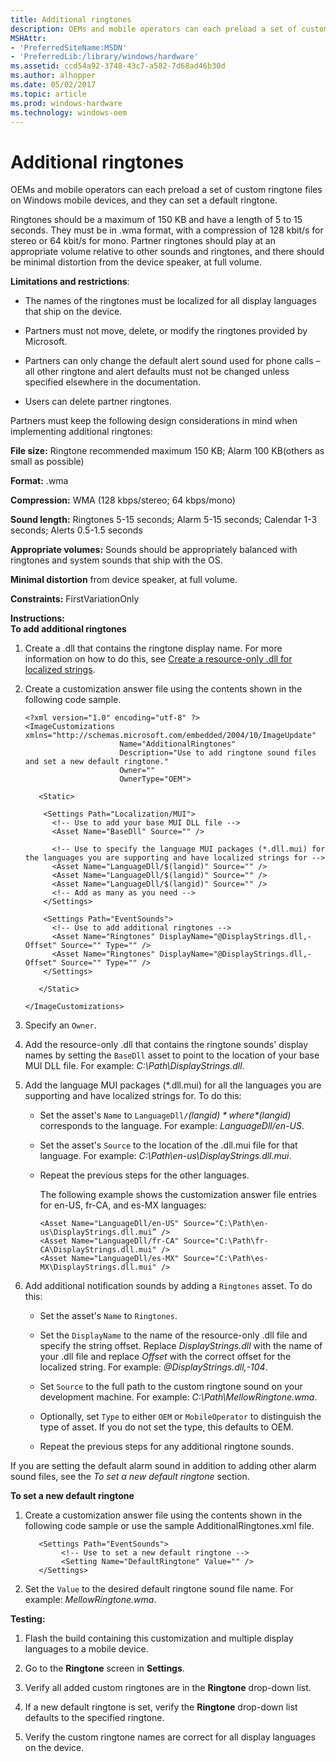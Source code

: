 ```yaml
---
title: Additional ringtones
description: OEMs and mobile operators can each preload a set of custom ringtone files on Windows mobile devices, and they can set a default ringtone.
MSHAttr:
- 'PreferredSiteName:MSDN'
- 'PreferredLib:/library/windows/hardware'
ms.assetid: ccd54a92-3748-43c7-a582-7d68ad46b30d
ms.author: alhopper
ms.date: 05/02/2017
ms.topic: article
ms.prod: windows-hardware
ms.technology: windows-oem
---
```


# Additional ringtones


OEMs and mobile operators can each preload a set of custom ringtone files on Windows mobile devices, and they can set a default ringtone.

Ringtones should be a maximum of 150 KB and have a length of 5 to 15 seconds. They must be in .wma format, with a compression of 128 kbit/s for stereo or 64 kbit/s for mono. Partner ringtones should play at an appropriate volume relative to other sounds and ringtones, and there should be minimal distortion from the device speaker, at full volume.

**Limitations and restrictions**:

-   The names of the ringtones must be localized for all display languages that ship on the device.

-   Partners must not move, delete, or modify the ringtones provided by Microsoft.

-   Partners can only change the default alert sound used for phone calls – all other ringtone and alert defaults must not be changed unless specified elsewhere in the documentation.

-   Users can delete partner ringtones.

Partners must keep the following design considerations in mind when implementing additional ringtones:

**File size:** Ringtone recommended maximum 150 KB; Alarm 100 KB(others as small as possible)

**Format:** .wma

**Compression:** WMA (128 kbps/stereo; 64 kbps/mono)

**Sound length:** Ringtones 5-15 seconds; Alarm 5-15 seconds; Calendar 1-3 seconds; Alerts 0.5-1.5 seconds

**Appropriate volumes:** Sounds should be appropriately balanced with ringtones and system sounds that ship with the OS.

**Minimal distortion** from device speaker, at full volume.

<a href="" id="constraints---firstvariationonly"></a>**Constraints:** FirstVariationOnly  

<a href="" id="instructions-"></a>**Instructions:**  
**To add additional ringtones**

1.  Create a .dll that contains the ringtone display name. For more information on how to do this, see [Create a resource-only .dll for localized strings](create-a-resource-only-dll-for-localized-strings.md).

2.  Create a customization answer file using the contents shown in the following code sample.

    ``` syntax
    <?xml version="1.0" encoding="utf-8" ?>
    <ImageCustomizations xmlns="http://schemas.microsoft.com/embedded/2004/10/ImageUpdate"  
                         Name="AdditionalRingtones"  
                         Description="Use to add ringtone sound files and set a new default ringtone."  
                         Owner=""
                         OwnerType="OEM"> 
      
       <Static>  

        <Settings Path="Localization/MUI">  
          <!-- Use to add your base MUI DLL file -->
          <Asset Name="BaseDll" Source="" />

          <!-- Use to specify the language MUI packages (*.dll.mui) for the languages you are supporting and have localized strings for -->
          <Asset Name="LanguageDll/$(langid)" Source="" />
          <Asset Name="LanguageDll/$(langid)" Source="" />
          <Asset Name="LanguageDll/$(langid)" Source="" />
          <!-- Add as many as you need -->         
        </Settings>  

        <Settings Path="EventSounds">  
          <!-- Use to add additional ringtones -->
          <Asset Name="Ringtones" DisplayName="@DisplayStrings.dll,-Offset" Source="" Type="" />
          <Asset Name="Ringtones" DisplayName="@DisplayStrings.dll,-Offset" Source="" Type="" />
        </Settings>  

       </Static>

    </ImageCustomizations>
    ```

3.  Specify an `Owner`.

4.  Add the resource-only .dll that contains the ringtone sounds' display names by setting the `BaseDll` asset to point to the location of your base MUI DLL file. For example: *C:\\Path\\DisplayStrings.dll*.

5.  Add the language MUI packages (\*.dll.mui) for all the languages you are supporting and have localized strings for. To do this:

    -   Set the asset's `Name` to `LanguageDll/`*$(langid)* where *$(langid)* corresponds to the language. For example: *LanguageDll/en-US*.

    -   Set the asset's `Source` to the location of the .dll.mui file for that language. For example: *C:\\Path\\en-us\\DisplayStrings.dll.mui*.

    -   Repeat the previous steps for the other languages.

        The following example shows the customization answer file entries for en-US, fr-CA, and es-MX languages:

        ``` syntax
        <Asset Name="LanguageDll/en-US" Source="C:\Path\en-us\DisplayStrings.dll.mui” />
        <Asset Name="LanguageDll/fr-CA" Source="C:\Path\fr-CA\DisplayStrings.dll.mui" />
        <Asset Name="LanguageDll/es-MX" Source="C:\Path\es-MX\DisplayStrings.dll.mui" />
        ```

6.  Add additional notification sounds by adding a `Ringtones` asset. To do this:

    -   Set the asset's `Name` to `Ringtones`.

    -   Set the `DisplayName` to the name of the resource-only .dll file and specify the string offset. Replace *DisplayStrings.dll* with the name of your .dll file and replace *Offset* with the correct offset for the localized string. For example: *@DisplayStrings.dll,-104*.

    -   Set `Source` to the full path to the custom ringtone sound on your development machine. For example: *C:\\Path\\MellowRingtone.wma*.

    -   Optionally, set `Type` to either `OEM` or `MobileOperator` to distinguish the type of asset. If you do not set the type, this defaults to OEM.

    -   Repeat the previous steps for any additional ringtone sounds.

If you are setting the default alarm sound in addition to adding other alarm sound files, see the *To set a new default ringtone* section.

**To set a new default ringtone**

1.  Create a customization answer file using the contents shown in the following code sample or use the sample AdditionalRingtones.xml file.

    ``` syntax
       <Settings Path="EventSounds">
            <!-- Use to set a new default ringtone -->
            <Setting Name="DefaultRingtone" Value="" />
       </Settings>
    ```

2.  Set the `Value` to the desired default ringtone sound file name. For example: *MellowRingtone.wma*.

<a href="" id="testing-"></a>**Testing:**  
1.  Flash the build containing this customization and multiple display languages to a mobile device.

2.  Go to the **Ringtone** screen in **Settings**.

3.  Verify all added custom ringtones are in the **Ringtone** drop-down list.

4.  If a new default ringtone is set, verify the **Ringtone** drop-down list defaults to the specified ringtone.

5.  Verify the custom ringtone names are correct for all display languages on the device.

 

 






